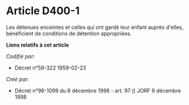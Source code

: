 # Article D400-1

Les détenues enceintes et celles qui ont gardé leur enfant auprès d'elles, bénéficient de conditions de détention
appropriées.

**Liens relatifs à cet article**

_Codifié par_:

  - Décret n°59-322 1959-02-23

_Créé par_:

  - Décret n°98-1099 du 8 décembre 1998 - art. 97 () JORF 9 décembre 1998
